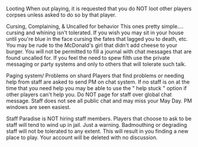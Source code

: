 Looting
When out playing, it is requested that you do NOT loot other players corpses unless asked to do so by that player.

Cursing, Complaining, & Uncalled for behavior
This ones pretty simple.... cursing and whining isn't tolerated. If you wish you may sit in your house until you're blue in the face cursing the fates that lagged you to death, etc. You may be rude to the McDonald's girl that didn't add cheese to your burger.
You will not be permitted to fill a journal with chat messages that are found uncalled for. If you feel the need to spew filth use the private messaging or party systems and only to others that will tolerate such talk.

Paging system/ Problems on shard
Players that find problems or needing help from staff are asked to send PM on chat system. If no staff is on at the time that you need help you may be able to use the " help stuck " option if other players can't help you.
Do NOT page for staff over global chat message. Staff does not see all public chat and may miss your May Day. PM windows are seen easiest.

Staff
Paradise is NOT hiring staff members. Players that choose to ask to be staff will tend to wind up in jail. Just a warning. Badmouthing or degrading staff will not be tolerated to any extent. This will result in you finding a new place to play. Your account will be deleted with no discussion.

